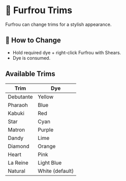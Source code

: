 # 🐩 Furfrou Trims

Furfrou can change trims for a stylish appearance.

## 🎨 How to Change

- Hold required dye + right-click Furfrou with Shears.
- Dye is consumed.

## Available Trims

| Trim      | Dye                                |
| --------- | ---------------------------------- |
| Debutante | Yellow                             |
| Pharaoh   | Blue                               |
| Kabuki    | Red                                |
| Star      | Cyan                               |
| Matron    | Purple                             |
| Dandy     | Lime                               |
| Diamond   | Orange                             |
| Heart     | Pink                               |
| La Reine  | Light Blue                         |
| Natural   | White (default) |